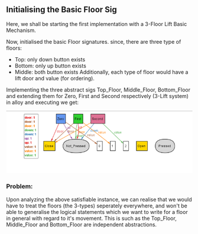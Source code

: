 ## Initialising the Basic Floor Sig

Here, we shall be starting the first implementation with a 3-Floor Lift Basic Mechanism.

Now, initialised the basic Floor signatures. since, there are three type of floors:
- Top: only down button exists
- Bottom: only up button exists
- Middle: both button exists
Additionally, each type of floor would have a lift door and value (for ordering). 

Implementing the three abstract sigs Top_Floor, Middle_Floor, Bottom_Floor and extending them for Zero, First and Second respectively (3-Lift system) in alloy and executing we get:

![Alloy_Diagram](1_Basic_Floor.png)  

### **Problem:**
Upon analyzing the above satisfiable instance, we can realise that we would have to treat the floors (the 3-types) seperately everywhere, and won't be
able to generalise the logical statements which we want to write for a floor in general with regard to it's movement.
This is such as the Top_Floor, Middle_Floor and Bottom_Floor are independent abstractions.
